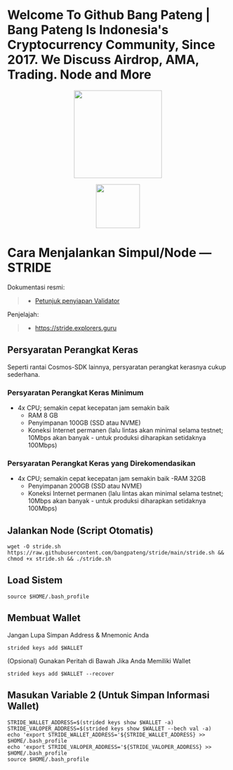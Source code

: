 # Welcome To Github Bang Pateng | Bang Pateng Is Indonesia's Cryptocurrency Community, Since 2017. We Discuss Airdrop, AMA, Trading. Node and More

<p align="center">
  <img height="200" height="auto" src="https://user-images.githubusercontent.com/38981255/183307761-5557fc3d-1ab5-4a21-8a57-99b93b36ed46.png">

<p align="center">
  <img height="100" height="auto" src="https://user-images.githubusercontent.com/50621007/183283696-d1c4192b-f594-45bb-b589-15a5e57a795c.png">
</p>

# Cara Menjalankan Simpul/Node — STRIDE

Dokumentasi resmi:
>- [Petunjuk penyiapan Validator](https://github.com/Stride-Labs/testnet)

Penjelajah:
>- https://stride.explorers.guru

## Persyaratan Perangkat Keras
Seperti rantai Cosmos-SDK lainnya, persyaratan perangkat kerasnya cukup sederhana.

### Persyaratan Perangkat Keras Minimum
- 4x CPU; semakin cepat kecepatan jam semakin baik
  - RAM 8 GB
  - Penyimpanan 100GB (SSD atau NVME)
  - Koneksi Internet permanen (lalu lintas akan minimal selama testnet; 10Mbps akan banyak - untuk produksi diharapkan setidaknya 100Mbps)

### Persyaratan Perangkat Keras yang Direkomendasikan
- 4x CPU; semakin cepat kecepatan jam semakin baik
  -RAM 32GB
  - Penyimpanan 200GB (SSD atau NVME)
  - Koneksi Internet permanen (lalu lintas akan minimal selama testnet; 10Mbps akan banyak - untuk produksi diharapkan setidaknya 100Mbps)

## Jalankan Node (Script Otomatis)
```
wget -O stride.sh https://raw.githubusercontent.com/bangpateng/stride/main/stride.sh && chmod +x stride.sh && ./stride.sh
```
## Load Sistem
```
source $HOME/.bash_profile
```
## Membuat Wallet
Jangan Lupa Simpan Address & Mnemonic Anda
```
strided keys add $WALLET
```
(Opsional) Gunakan Peritah di Bawah Jika Anda Memiliki Wallet
```
strided keys add $WALLET --recover
```
## Masukan Variable 2 (Untuk Simpan Informasi Wallet)
```
STRIDE_WALLET_ADDRESS=$(strided keys show $WALLET -a)
STRIDE_VALOPER_ADDRESS=$(strided keys show $WALLET --bech val -a)
echo 'export STRIDE_WALLET_ADDRESS='${STRIDE_WALLET_ADDRESS} >> $HOME/.bash_profile
echo 'export STRIDE_VALOPER_ADDRESS='${STRIDE_VALOPER_ADDRESS} >> $HOME/.bash_profile
source $HOME/.bash_profile
```
